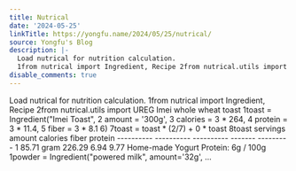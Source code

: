 ```yaml
---
title: Nutrical
date: '2024-05-25'
linkTitle: https://yongfu.name/2024/05/25/nutrical/
source: Yongfu's Blog
description: |-
  Load nutrical for nutrition calculation.
  1from nutrical import Ingredient, Recipe 2from nutrical.utils import UREG Imei whole wheat toast 1toast = Ingredient(&#34;Imei Toast&#34;, 2 amount = &#39;300g&#39;, 3 calories = 3 * 264, 4 protein = 3 * 11.4, 5 fiber = 3 * 8.1 6) 7toast = toast * (2/7) + 0 * toast 8toast servings amount calories fiber protein ---------- ---------- ---------- ------- --------- 1 85.71 gram 226.29 6.94 9.77 Home-made Yogurt Protein: 6g / 100g 1powder = Ingredient(&#34;powered milk&#34;, amount=&#39;32g&#39;, ...
disable_comments: true
---
```

Load nutrical for nutrition calculation.
1from nutrical import Ingredient, Recipe 2from nutrical.utils import UREG Imei whole wheat toast 1toast = Ingredient(&#34;Imei Toast&#34;, 2 amount = &#39;300g&#39;, 3 calories = 3 * 264, 4 protein = 3 * 11.4, 5 fiber = 3 * 8.1 6) 7toast = toast * (2/7) + 0 * toast 8toast servings amount calories fiber protein ---------- ---------- ---------- ------- --------- 1 85.71 gram 226.29 6.94 9.77 Home-made Yogurt Protein: 6g / 100g 1powder = Ingredient(&#34;powered milk&#34;, amount=&#39;32g&#39;, ...